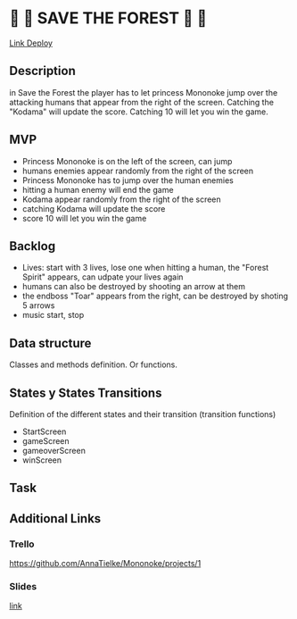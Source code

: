 # :deciduous_tree: :deciduous_tree: SAVE THE FOREST :deciduous_tree: :deciduous_tree:

[Link Deploy](http://github.com)

## Description

in Save the Forest the player has to let princess Mononoke jump over the attacking humans that appear from the right of the screen.
Catching the "Kodama" will update the score. Catching 10 will let you win the game.

## MVP

- Princess Mononoke is on the left of the screen, can jump
- humans enemies appear randomly from the right of the screen
- Princess Mononoke has to jump over the human enemies
- hitting a human enemy will end the game
- Kodama appear randomly from the right of the screen
- catching Kodama will update the score
- score 10 will let you win the game

## Backlog

- Lives: start with 3 lives, lose one when hitting a human, the "Forest Spirit" appears, can udpate your lives again
- humans can also be destroyed by shooting an arrow at them
- the endboss "Toar" appears from the right, can be destroyed by shoting 5 arrows
- music start, stop


## Data structure

Classes and methods definition. Or functions.

## States y States Transitions

Definition of the different states and their transition (transition functions)

- StartScreen
- gameScreen
- gameoverScreen
- winScreen

## Task



## Additional Links

### Trello

https://github.com/AnnaTielke/Mononoke/projects/1

### Slides

[link]()
